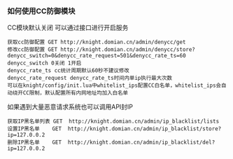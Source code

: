 ### 如何使用CC防御模块
CC模块默认关闭 可以通过接口进行开启服务

    获取cc防御配置 GET http://knight.domian.cn/admin/denycc/get
    修改cc防御配置 GET http://knight.domian.cn/admin/denycc/store?denycc_switch=0&denycc_rate_request=501&denycc_rate_ts=60
    denycc_switch 0关闭 1开启
    denycc_rate_ts cc统计周期默认60秒不建议修改  
    denycc_rate_request denycc_rate_ts时间内单ip执行最大次数
    可以在knight/config/init.lua中whitelist_ips配置CC白名单，whitelist_ips会自动绕开CC限制，默认配置所有内网地址均加入白名单
    
如果遇到大量恶意请求系统也可以调用API封IP
    
    获取IP黑名单列表 GET  http://knight.domian.cn/admin/ip_blacklist/lists
    设置IP黑名单    GET  http://knight.domian.cn/admin/ip_blacklist/store?ip=127.0.0.2
    删除IP黑名单    GET  http://knight.domian.cn/admin/ip_blacklist/del?ip=127.0.0.2